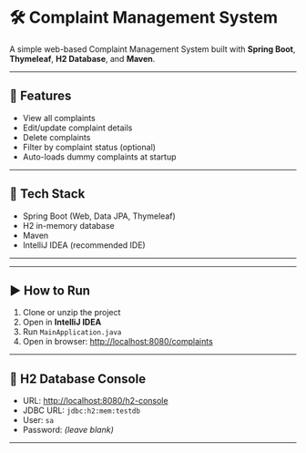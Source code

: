 # 🛠 Complaint Management System

A simple web-based Complaint Management System built with **Spring Boot**, **Thymeleaf**, **H2 Database**, and **Maven**.

---

## 🚀 Features

- View all complaints  
- Edit/update complaint details  
- Delete complaints  
- Filter by complaint status (optional)  
- Auto-loads dummy complaints at startup  

---

## 🧰 Tech Stack

- Spring Boot (Web, Data JPA, Thymeleaf)  
- H2 in-memory database  
- Maven  
- IntelliJ IDEA (recommended IDE)

---


---

## ▶️ How to Run

1. Clone or unzip the project  
2. Open in **IntelliJ IDEA**  
3. Run `MainApplication.java`  
4. Open in browser: [http://localhost:8080/complaints](http://localhost:8080/complaints)

---

## 🧪 H2 Database Console

- URL: [http://localhost:8080/h2-console](http://localhost:8080/h2-console)  
- JDBC URL: `jdbc:h2:mem:testdb`  
- User: `sa`  
- Password: *(leave blank)*

---


